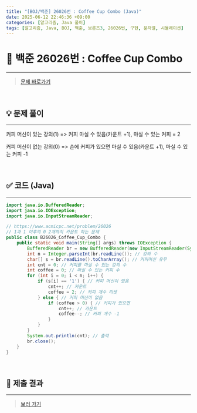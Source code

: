 ```yaml
---
title: "[BOJ/백준] 26026번 : Coffee Cup Combo (Java)"
date: 2025-06-12 22:46:36 +09:00
categories: [알고리즘, Java 풀이]
tags: [알고리즘, Java, BOJ, 백준, 브론즈3, 26026번, 구현, 문자열, 시뮬레이션]
---
```


<!-- ========================================================================== -->

# 📘 백준 26026번 : Coffee Cup Combo

---

> [문제 바로가기](https://www.acmicpc.net/problem/26026)

<br>

<!-- ========================================================================== -->

## 💡 문제 풀이

---

커피 머신이 있는 강의(1) => 커피 마실 수 있음(카운트 +1), 마실 수 있는 커피 = 2

커피 머신이 없는 강의(0) => 손에 커피가 있으면 마실 수 있음(카운트 +1), 마실 수 있는 커피 -1

<br>

<!-- ========================================================================== -->

## ✅ 코드 (Java)

---

```java
import java.io.BufferedReader;
import java.io.IOException;
import java.io.InputStreamReader;

// https://www.acmicpc.net/problem/26026
// 1과 1 이후의 0 2개까지 카운트 하는 문제
public class B26026_Coffee_Cup_Combo {
	public static void main(String[] args) throws IOException {
		BufferedReader br = new BufferedReader(new InputStreamReader(System.in));
		int n = Integer.parseInt(br.readLine()); // 강의 수
		char[] s = br.readLine().toCharArray(); // 커피머신 유무
		int cnt = 0; // 커피를 마실 수 있는 강의 수
		int coffee = 0; // 마실 수 있는 커피 수
		for (int i = 0; i < n; i++) {
			if (s[i] == '1') { // 커피 머신이 있음
				cnt++; // 카운트
				coffee = 2; // 커피 개수 리셋
			} else { // 커피 머신이 없음
				if (coffee > 0) { // 커피가 있으면
					cnt++; // 카운트
					coffee--; // 커피 개수 -1
				}
			}
		}
		System.out.println(cnt); // 출력
		br.close();
	}
}
```

<br>

<!-- ========================================================================== -->

## 💾 제출 결과

---

> [보러 가기](https://www.acmicpc.net/status?from_mine=1&problem_id=26026&user_id=juyn2000)

<br>

<!-- ========================================================================== -->

<!-- ## 🧩 새롭게 알게 된 점

---



<br> -->

<!-- ========================================================================== -->

<!--

## 🔗 참고한 자료

---

- []()

- []()

<br>
-->
